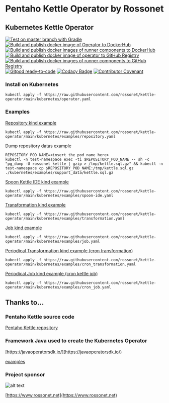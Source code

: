 # Pentaho Kettle Operator by Rossonet

## Kubernetes Kettle Operator

[![Test on master branch with Gradle](https://github.com/rossonet/kettle-operator/actions/workflows/test-on-master-with-gradle.yml/badge.svg)](https://github.com/rossonet/kettle-operator/actions/workflows/test-on-master-with-gradle.yml)
[![Build and publish docker image of Operator to DockerHub](https://github.com/rossonet/kettle-operator/actions/workflows/publish-to-dockerhub-operator.yml/badge.svg)](https://github.com/rossonet/kettle-operator/actions/workflows/publish-to-dockerhub-operator.yml)
[![Build and publish docker images of runner components to DockerHub](https://github.com/rossonet/kettle-operator/actions/workflows/publish-to-dockerhub-runners.yml/badge.svg)](https://github.com/rossonet/kettle-operator/actions/workflows/publish-to-dockerhub-runners.yml)
[![Build and publish docker image of operator to GitHub Registry](https://github.com/rossonet/kettle-operator/actions/workflows/publish-to-github-registry-operator.yml/badge.svg)](https://github.com/rossonet/kettle-operator/actions/workflows/publish-to-github-registry-operator.yml)
[![Build and publish docker images of runner components to GitHub Registry](https://github.com/rossonet/kettle-operator/actions/workflows/publish-to-github-registry-runners.yml/badge.svg)](https://github.com/rossonet/kettle-operator/actions/workflows/publish-to-github-registry-runners.yml)
[![Gitpod ready-to-code](https://img.shields.io/badge/Gitpod-ready--to--code-blue?logo=gitpod)](https://gitpod.io/#https://github.com/rossonet/kettle-operator)
[![Codacy Badge](https://app.codacy.com/project/badge/Grade/f3ae38d406804dfc844d94bcff9cc9a7)](https://www.codacy.com/gh/rossonet/kettle-operator/dashboard?utm_source=github.com&amp;utm_medium=referral&amp;utm_content=rossonet/kettle-operator&amp;utm_campaign=Badge_Grade)
[![Contributor Covenant](https://img.shields.io/badge/Contributor%20Covenant-2.1-4baaaa.svg)](code_of_conduct.md) 

### Install on Kubernetes

```
kubectl apply -f https://raw.githubusercontent.com/rossonet/kettle-operator/main/kubernetes/operator.yaml
```

### Examples

[Repository kind example](https://github.com/rossonet/kettle-operator/blob/main/kubernetes/examples/repository.yaml)
```
kubectl apply -f https://raw.githubusercontent.com/rossonet/kettle-operator/main/kubernetes/examples/repository.yaml
```

Dump repository datas example
```
REPOSITORY_POD_NAME=<insert the pod name here>
kubectl -n test-namespace exec -ti $REPOSITORY_POD_NAME -- sh -c "pg_dump -U rossonet kettle | gzip > /tmp/kettle.sql.gz" && kubectl -n test-namespace cp $REPOSITORY_POD_NAME:/tmp/kettle.sql.gz ./kubernetes/examples/support_data/kettle.sql.gz
```

[Spoon Kettle IDE kind example](https://github.com/rossonet/kettle-operator/blob/main/kubernetes/examples/spoon-ide.yaml)
```
kubectl apply -f https://raw.githubusercontent.com/rossonet/kettle-operator/main/kubernetes/examples/spoon-ide.yaml
```

[Transformation kind example](https://github.com/rossonet/kettle-operator/blob/main/kubernetes/examples/transformation.yaml)
```
kubectl apply -f https://raw.githubusercontent.com/rossonet/kettle-operator/main/kubernetes/examples/transformation.yaml
```

[Job kind example](https://github.com/rossonet/kettle-operator/blob/main/kubernetes/examples/job.yaml)
```
kubectl apply -f https://raw.githubusercontent.com/rossonet/kettle-operator/main/kubernetes/examples/job.yaml
```

[Periodical Transformation kind example (cron transformation)](https://github.com/rossonet/kettle-operator/blob/main/kubernetes/examples/cron_transformation.yaml)
```
kubectl apply -f https://raw.githubusercontent.com/rossonet/kettle-operator/main/kubernetes/examples/cron_transformation.yaml
```

[Periodical Job kind example (cron kettle job)](https://github.com/rossonet/kettle-operator/blob/main/kubernetes/examples/cron_job.yaml)
```
kubectl apply -f https://raw.githubusercontent.com/rossonet/kettle-operator/main/kubernetes/examples/cron_job.yaml
```

## Thanks to...

### Pentaho Kettle source code

[Pentaho Kettle repository](https://github.com/pentaho/pentaho-kettle)

### Framework Java used to create the Kubernetes Operator

[https://javaoperatorsdk.io/](https://javaoperatorsdk.io/)

[examples](https://github.com/java-operator-sdk/java-operator-sdk/tree/main/sample-operators)

### Project sponsor 

![alt text](https://app.rossonet.net/wp-content/uploads/2021/10/rossonet-logo_280_115.png "Rossonet")

[https://www.rossonet.net](https://www.rossonet.net)
